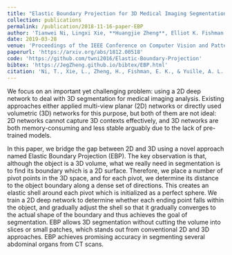 ```yaml
---
title: "Elastic Boundary Projection for 3D Medical Imaging Segmentation"
collection: publications
permalink: /publication/2018-11-16-paper-EBP
author: 'Tianwei Ni, Lingxi Xie, **Huangjie Zheng**, Elliot K. Fishman and Alan L. Yuille'
date: 2019-03-28
venue: 'Proceedings of the IEEE Conference on Computer Vision and Pattern Recognition (CVPR), 2019'
paperurl: 'https://arxiv.org/abs/1812.00518'
code: 'https://github.com/twni2016/Elastic-Boundary-Projection'
bibtex: 'https://JegZheng.github.io/bibtex/EBP.html'
citation: 'Ni, T., Xie, L., Zheng, H., Fishman, E. K., & Yuille, A. L. (2018). Elastic Boundary Projection for 3D Medical Imaging Segmentation. arXiv preprint arXiv:1812.00518.'
---
```

We focus on an important yet challenging problem: using a 2D deep network to deal with 3D segmentation for medical imaging analysis. Existing approaches either applied multi-view planar (2D) networks or directly used volumetric (3D) networks for this purpose, but both of them are not ideal: 2D networks cannot capture 3D contexts effectively, and 3D networks are both memory-consuming and less stable arguably due to the lack of pre-trained models.

In this paper, we bridge the gap between 2D and 3D using a novel approach named Elastic Boundary Projection (EBP). The key observation is that, although the object is a 3D volume, what we really need in segmentation is to find its boundary which is a 2D surface. Therefore, we place a number of pivot points in the 3D space, and for each pivot, we determine its distance to the object boundary along a dense set of directions. This creates an elastic shell around each pivot which is initialized as a perfect sphere. We train a 2D deep network to determine whether each ending point falls within the object, and gradually adjust the shell so that it gradually converges to the actual shape of the boundary and thus achieves the goal of segmentation. EBP allows 3D segmentation without cutting the volume into slices or small patches, which stands out from conventional 2D and 3D approaches. EBP achieves promising accuracy in segmenting several abdominal organs from CT scans.

